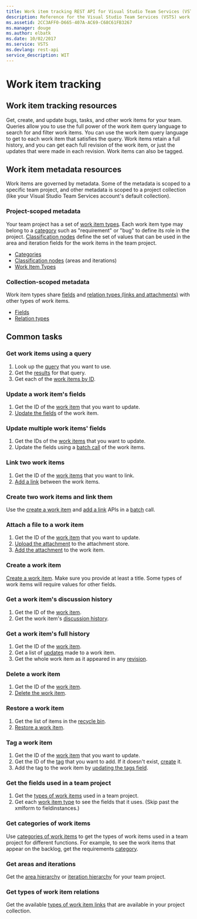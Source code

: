 ```yaml
---
title: Work item tracking REST API for Visual Studio Team Services (VSTS) | Microsoft Docs
description: Reference for the Visual Studio Team Services (VSTS) work item tracking REST API
ms.assetid: 2CC3AFF0-D665-407A-AC69-C68C61FB3267
ms.manager: douge
ms.author: elbatk
ms.date: 10/02/2017
ms.service: VSTS
ms.devlang: rest-api
service_description: WIT
---
```


# Work item tracking

## Work item tracking resources

Get, create, and update bugs, tasks, and other work items for your team.
Queries allow you to use the full power of the work item query language to search for and filter work items.
You can use the work item query language to get to each work item that satisfies the query.
Work items retain a full history, and you can get each full revision of the work item, or just the updates that were made in each revision. Work items can also be tagged.

## Work item metadata resources

Work items are governed by metadata.
Some of the metadata is scoped to a specific team project, and other metadata is scoped to a project collection (like your Visual Studio Team Services account's default collection).

### Project-scoped metadata

Your team project has a set of [work item types](./work-item-types.md). Each work item type may belong to a [category](./categories.md) such as "requirement" or 
"bug" to define its role in the project.
[Classification nodes](./classification-nodes.md) define the set of values that can be used in the area and iteration fields for the work items in the team project.

* [Categories](./categories.md)
* [Classification nodes](./classification-nodes.md) (areas and iterations)
* [Work Item Types](./work-item-types.md)

### Collection-scoped metadata

Work item types share [fields](./fields.md) and [relation types (links and attachments)](./relation-types.md) with other types of work items.

* [Fields](./fields.md)
* [Relation types](./relation-types.md)

## Common tasks

### Get work items using a query
1. Look up the [query](./queries.md) that you want to use.
2. Get the [results](./wiql.md) for that query.
3. Get each of the [work items by ID](./workitems/list.md).

### Update a work item's fields
1. Get the ID of the [work item](./workitems.md) that you want to update.
2. [Update the fields](./workitems/update.md) of the work item.

### Update multiple work items' fields
1. Get the IDs of the [work items](workitems.md) that you want to update.
2. Update the fields using a [batch call](batch/update.md) of the work items.

### Link two work items
1. Get the ID of the [work items](./workitems.md) that you want to link.
2. [Add a link](./workitems/update.md) between the work items.

### Create two work items and link them
Use the [create a work item](workitems/create.md) and [add a link](workitems/update.md) APIs in a [batch](batch.md) call.

### Attach a file to a work item
1. Get the ID of the [work item](./workitems.md) that you want to update.
2. [Upload the attachment](./attachments/create.md) to the attachment store.
3. [Add the attachment](./workitems/update.md) to the work item.

### Create a work item
[Create a work item](./workitems/create.md).
Make sure you provide at least a title. Some types of work items will require values for other fields.

### Get a work item's discussion history
1. Get the ID of the [work item](./workitems.md).
2. Get the work item's [discussion history](./history.md).

### Get a work item's full history
1. Get the ID of the [work item](./workitems.md).
2. Get a list of [updates](./updates.md) made to a work item.
3. Get the whole work item as it appeared in any [revision](./revisions.md).

### Delete a work item
1. Get the ID of the [work item](./workitems.md).
2. [Delete the work item](./workitems/delete.md).

### Restore a work item
1. Get the list of items in the [recycle bin](./recycle-bin.md).
2. [Restore a work item](./recycle-bin.md).

### Tag a work item
1. Get the ID of the [work item](./workitems.md) that you want to update.
2. Get the ID of the [tag](./tags/get.md) that you want to add. If it doesn't exist, [create](./tags/create.md) it.
3. Add the tag to the work item by [updating the tags field](./workitems/update.md).

### Get the fields used in a team project
1. Get the [types of work items](./workitemtypes/list.md) used in a team project.
2. Get each [work item type](./workitemtypes/get.md) to see the fields that it uses. (Skip past the xmlform to fieldinstances.)

### Get categories of work items
Use [categories of work items](./categories/list.md) to get the types of work items used in a team project for different functions.
For example, to see the work items that appear on the backlog, get the requirements [category](./categories/get.md).

### Get areas and iterations
Get the [area hierarchy](classification-nodes/get.md) or [iteration hierarchy](./classification-nodes/get.md) for your team project.

### Get types of work item relations
Get the available [types of work item links](./relation-types/list.md) that are available in your project collection.

